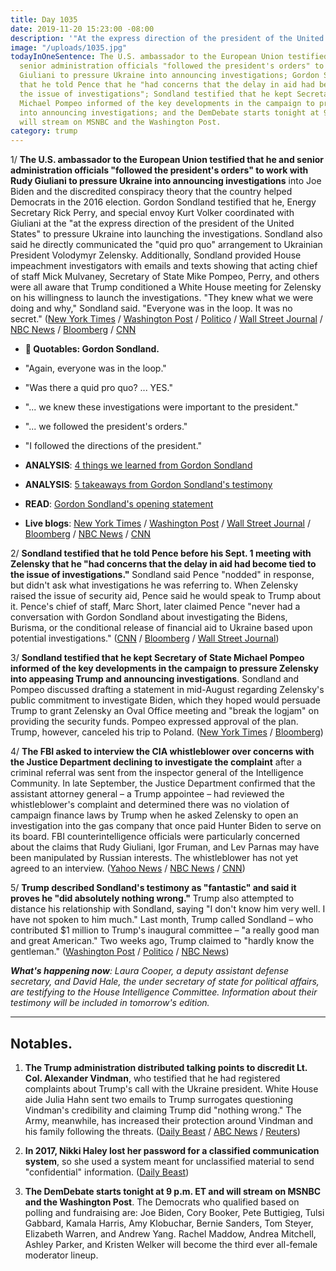 ```yaml
---
title: Day 1035
date: 2019-11-20 15:23:00 -08:00
description: '"At the express direction of the president of the United States."'
image: "/uploads/1035.jpg"
todayInOneSentence: The U.S. ambassador to the European Union testified that he and
  senior administration officials "followed the president's orders" to work with Rudy
  Giuliani to pressure Ukraine into announcing investigations; Gordon Sondland testified
  that he told Pence that he "had concerns that the delay in aid had become tied to
  the issue of investigations"; Sondland testified that he kept Secretary of State
  Michael Pompeo informed of the key developments in the campaign to pressure Ukraine
  into announcing investigations; and the DemDebate starts tonight at 9 p.m. ET and
  will stream on MSNBC and the Washington Post.
category: trump
---
```


1/ **The U.S. ambassador to the European Union testified that he and senior administration officials "followed the president's orders" to work with Rudy Giuliani to pressure Ukraine into announcing investigations** into Joe Biden and the discredited conspiracy theory that the country helped Democrats in the 2016 election. Gordon Sondland testified that he, Energy Secretary Rick Perry, and special envoy Kurt Volker coordinated with Giuliani at the "at the express direction of the president of the United States" to pressure Ukraine into launching the investigations. Sondland also said he directly communicated the "quid pro quo" arrangement to Ukrainian President Volodymyr Zelensky. Additionally, Sondland provided House impeachment investigators with emails and texts showing that acting chief of staff Mick Mulvaney, Secretary of State Mike Pompeo, Perry, and others were all aware that Trump conditioned a White House meeting for Zelensky on his willingness to launch the investigations. "They knew what we were doing and why," Sondland said. "Everyone was in the loop. It was no secret." ([New York Times](https://www.nytimes.com/2019/11/20/us/politics/sondland-in-act-of-defiance-says-he-followed-trumps-orders-in-ukraine-pressure-scheme.html) / [Washington Post](https://www.washingtonpost.com/politics/sondland-was-there-a-quid-pro-quo-the-answer-is-yes/2019/11/20/34741e3c-0b92-11ea-8397-a955cd542d00_story.html) / [Politico](https://www.politico.com/news/2019/11/20/gordon-sondland-impeachment-testimony-071708) / [Wall Street Journal](https://www.wsj.com/articles/gordon-sondland-to-testify-in-impeachment-inquiry-11574245802) / [NBC News](https://www.nbcnews.com/politics/trump-impeachment-inquiry/sondland-testimony-targets-trump-pompeo-confirms-deal-ukraine-n1086541) / [Bloomberg](https://www.bloomberg.com/news/articles/2019-11-20/sondland-says-giuliani-s-quid-pro-quo-was-ordered-by-trump) / [CNN](https://www.cnn.com/2019/11/20/politics/public-impeachment-hearing-day-4/index.html)

* **💬 Quotables: Gordon Sondland.**

* "Again, everyone was in the loop."

* "Was there a quid pro quo? ... YES."

* "... we knew these investigations were important to the president."

* "... we followed the president's orders."

* "I followed the directions of the president."

* **ANALYSIS**: [4 things we learned from Gordon Sondland](https://www.nytimes.com/2019/11/20/us/politics/sondland-statement.html)

* **ANALYSIS**: [5 takeaways from Gordon Sondland's testimony](https://www.cnn.com/2019/11/20/politics/gordon-sondland-hearing-takeaways/index.html)

* **READ**: [Gordon Sondland's opening statement](https://www.washingtonpost.com/context/opening-statement-before-the-house-intelligence-committee-from-gordon-sondland-u-s-ambassador-to-the-european-union/c6fe4516-df6b-49e1-8943-de6ccc73175f/)

* **Live blogs**: [New York Times](https://www.nytimes.com/2019/11/20/us/politics/impeachment-hearings.html) / [Washington Post](https://www.washingtonpost.com/politics/impeachment-hearings-live-updates/2019/11/20/66ec806a-0b20-11ea-8397-a955cd542d00_story.html) / [Wall Street Journal](https://www.wsj.com/livecoverage/gordon-sondland-testifies-impeachment) / [Bloomberg](https://www.bloomberg.com/news/articles/2019-11-20/sondland-to-be-questioned-on-call-with-trump-impeachment-update) / [NBC News](https://www.nbcnews.com/politics/trump-impeachment-inquiry/live-blog/nov-20-impeachment-hearings-live-updates-n1086301) / [CNN](https://www.cnn.com/politics/live-news/impeachment-hearing-11-20-19/index.html)

2/ **Sondland testified that he told Pence before his Sept. 1 meeting with Zelensky that he "had concerns that the delay in aid had become tied to the issue of investigations."** Sondland said Pence "nodded" in response, but didn't ask what investigations he was referring to. When Zelensky raised the issue of security aid, Pence said he would speak to Trump about it. Pence's chief of staff, Marc Short, later claimed Pence "never had a conversation with Gordon Sondland about investigating the Bidens, Burisma, or the conditional release of financial aid to Ukraine based upon potential investigations." ([CNN](https://www.cnn.com/2019/11/20/politics/public-impeachment-hearing-day-4/index.html) / [Bloomberg](https://www.bloomberg.com/news/articles/2019-11-20/sondland-to-be-questioned-on-call-with-trump-impeachment-update) / [Wall Street Journal](https://www.wsj.com/articles/gordon-sondland-to-testify-in-impeachment-inquiry-11574245802))

3/ **Sondland testified that he kept Secretary of State Michael Pompeo informed of the key developments in the campaign to pressure Zelensky into appeasing Trump and announcing investigations**. Sondland and Pompeo discussed drafting a statement in mid-August regarding Zelensky's public commitment to investigate Biden, which they hoped would persuade Trump to grant Zelensky an Oval Office meeting and "break the logjam" on providing the security funds. Pompeo expressed approval of the plan. Trump, however, canceled his trip to Poland. ([New York Times](https://www.nytimes.com/2019/11/20/us/politics/sondland-pompeo-ukraine.html) / [Bloomberg](https://www.bloomberg.com/news/articles/2019-11-20/sondland-to-be-questioned-on-call-with-trump-impeachment-update))

4/ **The FBI asked to interview the CIA whistleblower over concerns with the Justice Department declining to investigate the complaint** after a criminal referral was sent from the inspector general of the Intelligence Community. In late September, the Justice Department confirmed that the assistant attorney general – a Trump appointee – had reviewed the whistleblower's complaint and determined there was no violation of campaign finance laws by Trump when he asked Zelensky to open an investigation into the gas company that once paid Hunter Biden to serve on its board. FBI counterintelligence officials were particularly concerned about the claims that Rudy Giuliani, Igor Fruman, and Lev Parnas may have been manipulated by Russian interests. The whistleblower has not yet agreed to an interview. ([Yahoo News](https://news.yahoo.com/fbi-seeks-interview-with-cia-whistleblower-121637359.html) / [NBC News](https://www.nbcnews.com/politics/donald-trump/fbi-seeks-interview-whistleblower-n1086691) / [CNN](https://www.cnn.com/2019/11/20/politics/fbi-whistleblower/index.html))

5/ **Trump described Sondland's testimony as "fantastic" and said it proves he "did absolutely nothing wrong."** Trump also attempted to distance his relationship with Sondland, saying "I don't know him very well. I have not spoken to him much." Last month, Trump called Sondland – who contributed $1 million to Trump's inaugural committee – "a really good man and great American." Two weeks ago, Trump claimed to "hardly know the gentleman." ([Washington Post](https://www.washingtonpost.com/politics/impeachment-hearings-live-updates/2019/11/20/66ec806a-0b20-11ea-8397-a955cd542d00_story.html#link-VJQRHONYYIYGXMOSRCAEEJFX6I) / [Politico](https://www.politico.com/news/2019/11/20/trump-dismisses-sondlands-testimony-i-dont-know-him-very-well-072080) / [NBC News](https://www.nbcnews.com/politics/trump-impeachment-inquiry/photographer-captures-trump-s-handwritten-talking-points-responding-sondland-n1087026))

***What's happening now**: Laura Cooper, a deputy assistant defense secretary, and David Hale, the under secretary of state for political affairs, are testifying to the House Intelligence Committee. Information about their testimony will be included in tomorrow's edition.*

---

## Notables.

1. **The Trump administration distributed talking points to discredit Lt. Col. Alexander Vindman**, who testified that he had registered complaints about Trump's call with the Ukraine president. White House aide Julia Hahn sent two emails to Trump surrogates questioning Vindman's credibility and claiming Trump did "nothing wrong." The Army, meanwhile, has increased their protection around Vindman and his family following the threats. ([Daily Beast](https://www.thedailybeast.com/trump-white-house-spreads-anti-vindman-talking-points-to-surrogates) / [ABC News](https://abcnews.go.com/Politics/army-providing-security-assistance-vindman-key-witness-impeachment/story?id=67137282) / [Reuters](https://www.reuters.com/article/us-usa-trump-impeachment-vindman/army-assessing-impeachment-witness-vindmans-security-us-official-idUSKBN1XT2F3))

2. **In 2017, Nikki Haley lost her password for a classified communication system**, so she used a system meant for unclassified material to send "confidential" information. ([Daily Beast](https://www.thedailybeast.com/nikki-haley-used-system-for-unclassified-material-to-send-confidential-information))

3. **The DemDebate starts tonight at 9 p.m. ET and will stream on MSNBC and the Washington Post**. The Democrats who qualified based on polling and fundraising are: Joe Biden, Cory Booker, Pete Buttigieg, Tulsi Gabbard, Kamala Harris, Amy Klobuchar, Bernie Sanders, Tom Steyer, Elizabeth Warren, and Andrew Yang. Rachel Maddow, Andrea Mitchell, Ashley Parker, and Kristen Welker will become the third ever all-female moderator lineup.